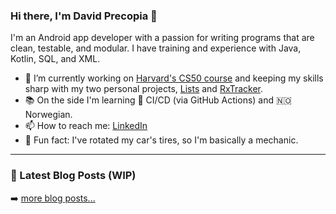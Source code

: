 ### Hi there, I'm David Precopia 👋  

I'm an Android app developer with a passion for writing programs that are clean, testable, and modular. I have training and experience with Java, Kotlin, SQL, and XML.

- 🔭 I’m currently working on [Harvard's CS50 course](https://online-learning.harvard.edu/course/cs50-introduction-computer-science) and keeping my skills sharp with my two personal projects, [Lists](https://github.com/DavidPrecopia/Lists) and [RxTracker](https://github.com/DavidPrecopia/RxTracker).
- 📚 On the side I'm learning 🤖 CI/CD (via GitHub Actions) and 🇳🇴 Norwegian.
- 📫 How to reach me: [LinkedIn](https://www.linkedin.com/in/david-m-precopia/)
- 🚗 Fun fact: I've rotated my car's tires, so I'm basically a mechanic.

---

### 📕 Latest Blog Posts (WIP)
<!-- MEDIUM-POSTS-LIST:START -->
<!-- MEDIUM-POSTS-LIST:END -->

➡️ [more blog posts...](https://medium.com/feed/@david.m.precopia)

<!--
Tech Stack:
- JUnit 4 and 5
- RxJava
- Dagger
- Firebase
- MockK
- Mockito
- AssertJ
-->
